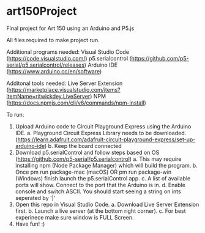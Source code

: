# art150Project
Final project for Art 150 using an Arduino and P5.js

All files required to make project run. 

Additional programs needed:
Visual Studio Code (https://code.visualstudio.com/)
p5.serialcontrol (https://github.com/p5-serial/p5.serialcontrol/releases)
Arduino IDE (https://www.arduino.cc/en/software)

Additonal tools needed:
Live Server Extension (https://marketplace.visualstudio.com/items?itemName=ritwickdey.LiveServer)
NPM (https://docs.npmjs.com/cli/v6/commands/npm-install)


To run:
1. Upload Arduino code to Circuit Playground Express using the Arduino IDE.
  a. Playground Circuit Express Library needs to be downloaded. (https://learn.adafruit.com/adafruit-circuit-playground-express/set-up-arduino-ide)
  b. Keep the board connected
2. Download p5.serialControl and follow steps based on OS (https://github.com/p5-serial/p5.serialcontrol)
  a. This may require installing npm (Node Package Manager) which will build the program.
  b. Once pm run package-mac (macOS) OR pm run package-win (Windows) finish launch the p5.serialControl app. 
  c. A list of available ports will show. Connect to the port that the Arduino is in. 
  d. Enable console and switch ASCII. You should start seeing a string on ints seperated by '|'
3. Open this repo in Visual Studio Code.
  a. Download Live Server Extension first.
  b. Launch a live server (at the bottom right corner).
  c. For best experinece make sure window is FULL Screen.
4. Have fun! :) 

